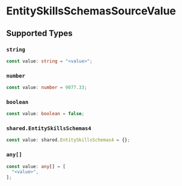 # EntitySkillsSchemasSourceValue


## Supported Types

### `string`

```typescript
const value: string = "<value>";
```

### `number`

```typescript
const value: number = 9077.33;
```

### `boolean`

```typescript
const value: boolean = false;
```

### `shared.EntitySkillsSchemas4`

```typescript
const value: shared.EntitySkillsSchemas4 = {};
```

### `any[]`

```typescript
const value: any[] = [
  "<value>",
];
```

